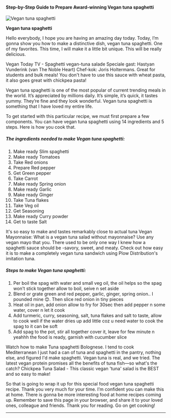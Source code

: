             

#### Step-by-Step Guide to Prepare Award-winning Vegan tuna spaghetti

![Vegan tuna spaghetti](https://img-global.cpcdn.com/recipes/1f789fd367e00006/751x532cq70/vegan-tuna-spaghetti-recipe-main-photo.jpg)

**Vegan tuna spaghetti**

Hello everybody, I hope you are having an amazing day today. Today, I’m gonna show you how to make a distinctive dish, vegan tuna spaghetti. One of my favorites. This time, I will make it a little bit unique. This will be really delicious.

Vegan Today TV - Spaghetti vegan-tuna salade Speciale gast: Hastyan Vunderink (van The Noble Heart) Chef-kok: Joris Holtermans. Great for students and bulk meals! You don't have to use this sauce with wheat pasta, it also goes great with chickpea pasta!

Vegan tuna spaghetti is one of the most popular of current trending meals in the world. It’s appreciated by millions daily. It’s simple, it’s quick, it tastes yummy. They’re fine and they look wonderful. Vegan tuna spaghetti is something that I have loved my entire life.

To get started with this particular recipe, we must first prepare a few components. You can have vegan tuna spaghetti using 14 ingredients and 5 steps. Here is how you cook that.

##### The ingredients needed to make Vegan tuna spaghetti:

1.  Make ready Slim spaghetti
2.  Make ready Tomatoes
3.  Take Red onions
4.  Prepare Red pepper
5.  Get Green pepper
6.  Take Carrot
7.  Make ready Spring onion
8.  Make ready Garlic
9.  Make ready Ginger
10.  Take Tuna flakes
11.  Take Veg oil
12.  Get Seasoning
13.  Make ready Curry powder
14.  Get to taste Salt

It's so easy to make and tastes remarkably close to actual tuna Vegan Mayonnaise: What is a vegan tuna salad without mayonnaise? Use any vegan mayo that you. There used to be only one way I knew how a spaghetti sauce should be -savory, sweet, and meaty. Check out how easy it is to make a completely vegan tuna sandwich using Plow Distribution's imitation tuna.

##### Steps to make Vegan tuna spaghetti:

1.  Per boil the spag with water and small veg oil, the oil helps so the spag won't stick together allow to boil, seive n set aside
2.  Blend or grate green and red pepper, garlic, ginger, spring onion.. I pounded mine 😊. Then slice red onion in tiny pieces
3.  Heat oil in pan, add onion allow to fry for 30sec then add pepper n some water, cover n let it cook
4.  Add turmeric, curry, seasoning, salt, tuna flakes and salt to taste, allow to cook well if the water dries up add little coz u need water to cook the spag to it can be soft
5.  Add spag to the pot, stir all together cover it, leave for few minute n yeahhh the food is ready, garnish with cucumber slice

Watch how to make Tuna spaghetti Bolognese. I tend to cook Mediterranean I just had a can of tuna and spaghetti in the pantry, nothing else, and figured I'd make spaghetti. Vegan tuna is real, and we tried. The latest vegan protein promises all the benefits of tuna fish—so what's the catch? Chickpea Tuna Salad - This classic vegan 'tuna' salad is the BEST and so easy to make!

So that is going to wrap it up for this special food vegan tuna spaghetti recipe. Thank you very much for your time. I’m confident you can make this at home. There is gonna be more interesting food at home recipes coming up. Remember to save this page in your browser, and share it to your loved ones, colleague and friends. Thank you for reading. Go on get cooking!

* * *
